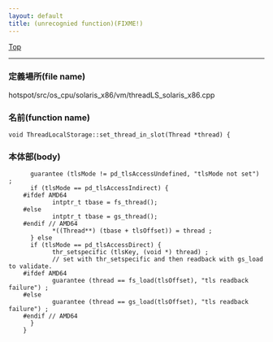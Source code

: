 ```yaml
---
layout: default
title: (unrecognied function)(FIXME!)
---
```

[Top](../index.html)

--- 
### 定義場所(file name)
hotspot/src/os_cpu/solaris_x86/vm/threadLS_solaris_x86.cpp

### 名前(function name)
```
void ThreadLocalStorage::set_thread_in_slot(Thread *thread) {
```

### 本体部(body)
```
	  guarantee (tlsMode != pd_tlsAccessUndefined, "tlsMode not set") ;
	  if (tlsMode == pd_tlsAccessIndirect) {
	#ifdef AMD64
	        intptr_t tbase = fs_thread();
	#else
	        intptr_t tbase = gs_thread();
	#endif // AMD64
	        *((Thread**) (tbase + tlsOffset)) = thread ;
	  } else
	  if (tlsMode == pd_tlsAccessDirect) {
	        thr_setspecific (tlsKey, (void *) thread) ;
	        // set with thr_setspecific and then readback with gs_load to validate.
	#ifdef AMD64
	        guarantee (thread == fs_load(tlsOffset), "tls readback failure") ;
	#else
	        guarantee (thread == gs_load(tlsOffset), "tls readback failure") ;
	#endif // AMD64
	  }
	}
	
```


